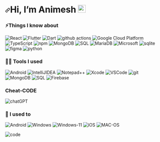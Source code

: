 <h1><a id="user-content-hey-there-" class="anchor" aria-hidden="true" href="#hey-there-"><svg class="octicon octicon-link" viewBox="0 0 16 16" version="1.1" width="16" height="16" aria-hidden="true"><path fill-rule="evenodd" d="M7.775 3.275a.75.75 0 001.06 1.06l1.25-1.25a2 2 0 112.83 2.83l-2.5 2.5a2 2 0 01-2.83 0 .75.75 0 00-1.06 1.06 3.5 3.5 0 004.95 0l2.5-2.5a3.5 3.5 0 00-4.95-4.95l-1.25 1.25zm-4.69 9.64a2 2 0 010-2.83l2.5-2.5a2 2 0 012.83 0 .75.75 0 001.06-1.06 3.5 3.5 0 00-4.95 0l-2.5 2.5a3.5 3.5 0 004.95 4.95l1.25-1.25a.75.75 0 00-1.06-1.06l-1.25 1.25a2 2 0 01-2.83 0z"></path></svg></a>Hi, I’m Animesh <a target="_blank" rel="noopener noreferrer" href="https://camo.githubusercontent.com/e8e7b06ecf583bc040eb60e44eb5b8e0ecc5421320a92929ce21522dbc34c891/68747470733a2f2f6d656469612e67697068792e636f6d2f6d656469612f6876524a434c467a6361737252346961377a2f67697068792e676966"><img src="https://camo.githubusercontent.com/e8e7b06ecf583bc040eb60e44eb5b8e0ecc5421320a92929ce21522dbc34c891/68747470733a2f2f6d656469612e67697068792e636f6d2f6d656469612f6876524a434c467a6361737252346961377a2f67697068792e676966" width="25px" data-canonical-src="https://media.giphy.com/media/hvRJCLFzcasrR4ia7z/giphy.gif" style="max-width:100%;"></a></h1>

<h3>⚡Things I know about </h3>
<p>
  <img alt="React" src="https://img.shields.io/badge/-React-45b8d8?style=flat-square&logo=react&logoColor=white"/>
  <img alt="Flutter" src="https://img.shields.io/badge/-Flutter-45b8d8?style=flat-square&logo=flutter&logoColor=white"/>
  <img alt="Dart" src="https://img.shields.io/badge/-Dart-45b8d8?style=flat-square&logo=dart&logoColor=blue"/>
  <img alt="github actions" src="https://img.shields.io/badge/-Github_Actions-2088FF?style=flat-square&logo=github-actions&logoColor=white"/>
  <img alt="Google Cloud Platform" src="https://img.shields.io/badge/-Google_Cloud_Platform-1a73e8?style=flat-square&logo=google-cloud&logoColor=white" />
  <img alt="TypeScript" src="https://img.shields.io/badge/-TypeScript-007ACC?style=flat-square&logo=typescript&logoColor=white" />
  <img alt="npm" src="https://img.shields.io/badge/-NPM-CB3837?style=flat-square&logo=npm&logoColor=white" />
  <img alt="MongoDB" src="https://img.shields.io/badge/-MongoDB-13aa52?style=flat-square&logo=mongodb&logoColor=white" />
  <img alt="SQL" src="https://img.shields.io/badge/-SQL-13aa52?style=flat-square&logo=sql&logoColor=white" />  
  <img alt="MariaDB" src ="https://img.shields.io/badge/MariaDB-003545?style=flat-square&logo=mariadb&logoColor=white"/>
  <img alt="Microsoft" src ="https://img.shields.io/badge/Microsoft%20SQL%20Server-CC2927?style=flat-square&logo=microsoft%20sql%20server&logoColor=white"/>
  <img alt="sqlite" src ="https://img.shields.io/badge/sqlite-%2307405e.svg?style=flat-square&logo=sqlite&logoColor=white"/>
  <img alt="figma" src ="https://img.shields.io/badge/figma-%23F24E1E.svg?style=flat-square&logo=figma&logoColor=white"/>
  <img alt="python" src ="https://img.shields.io/badge/python-3670A0?style=flat-square&logo=python&logoColor=ffdd54"/>
</p>

<h3> 👨‍💻 Tools I used </h3>
<p>
  <img alt="Android" src="https://img.shields.io/badge/Android%20Studio-3DDC84.svg?style=flat-square&logo=android-studio&logoColor=white" />
  <img alt="IntelliJIDEA" src="https://img.shields.io/badge/IntelliJIDEA-000000.svg?style=flat-square&logo=intellij-idea&logoColor=white" />
  <img alt="Notepad++" src="https://img.shields.io/badge/Notepad++-90E59A.svg?style=flat-square&logo=notepad%2b%2b&logoColor=black" />
  <img alt="Xcode" src="https://img.shields.io/badge/Xcode-007ACC?style=flat-square&logo=Xcode&logoColor=white" />
  <img alt="VSCode" src="https://img.shields.io/badge/Visual%20Studio%20Code-0078d7.svg?style=flat-square&logo=visual-studio-code&logoColor=white" />
  <img alt="git" src="https://img.shields.io/badge/-Git-F05032?style=flat-square&logo=git&logoColor=white" />
  <img alt="MongoDB" src="https://img.shields.io/badge/-MongoDB-13aa52?style=flat-square&logo=mongodb&logoColor=white" />
  <img alt="SQL" src="https://img.shields.io/badge/-SQL-13aa52?style=flat-square&logo=sql&logoColor=white" />
  <img alt="Firebase" src ="https://img.shields.io/badge/Firebase-039BE5?style=flat-square&logo=Firebase&logoColor=white"/>
</p>

<h3>Cheat-CODE</h3>
<p>
  <img alt="chatGPT" src ="https://img.shields.io/badge/chatGPT-74aa9c?style=flat-square&logo=openai&logoColor=white"/>
<!--   <img alt="Stackoverflow" src ="https://img.shields.io/badge/-Stackoverflow-FE7A16?style=flat-square&logo=stack-overflow&logoColor=white"/> -->
</p>

<h3> 🚀 I used to </h3>
<p>
  <img alt="Android" src ="https://img.shields.io/badge/Android-3DDC84?style=flat-square&logo=android&logoColor=white"/>
  <img alt="Windows" src ="https://img.shields.io/badge/Windows-0078D6?style=flat-square&logo=windows&logoColor=white"/>
  <img alt="Windows-11" src ="https://img.shields.io/badge/Windows%2011-%230079d5.svg?style=flat-square&logo=Windows%2011&logoColor=white"/>
  <img alt="iOS" src ="https://img.shields.io/badge/iOS-000000?style=flat-square&logo=ios&logoColor=white"/>
  <img alt="MAC-OS" src ="https://img.shields.io/badge/mac%20os-000000?style=flat-square&logo=macos&logoColor=F0F0F0"/>
</p>

<!--
- 👀 I’m interested in Developing Apps.
- ⚡ I have experienced in the domain of Mobile Application Development using Flutter & Dart.
- 💼 Currently working as Flutter Developer at Swadesh Software Pvt. Ltd.
- 📌 My first application available in playstore is 'Virupaaksh' 
- 📲 It is an E-Commerce Application {https://play.google.com/store/apps/details?id=com.virupaaksh&hl=en}
- 📌 My second application available in playstore is 'Choice Foundation' 
- 📲 It is an Informative Application {https://play.google.com/store/apps/details?id=com.foundation_choice&hl=en}]
- 🌱 I’m currently learning how to live a life.

Experienced Flutter developer with a passion for building beautiful, fast, and responsive applications. Skilled in designing and developing user-friendly interfaces, API integrations, and third-party libraries. Proven track record of delivering high-quality applications on Android and iOS platforms. Adept at collaborating with clients to understand their needs and exceed their expectations. Let's discuss how I can help you achieve your goals!
!-->
![code](https://github.com/animeshrick/animeshrick/assets/43946793/e4d9ea51-f144-4a5e-a590-effc9389ae55)
